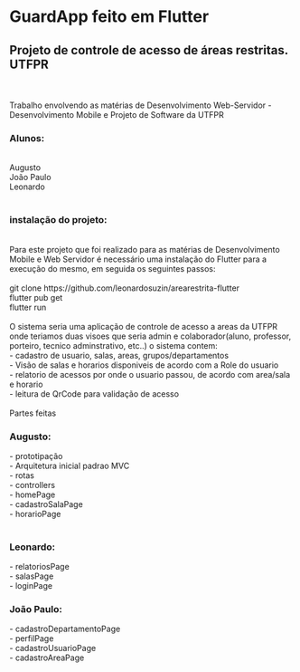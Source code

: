 # GuardApp feito em Flutter
<h2> Projeto de controle de acesso de áreas restritas. UTFPR </h2> <br>
<br>
Trabalho envolvendo as matérias de Desenvolvimento Web-Servidor - Desenvolvimento Mobile e Projeto de Software da UTFPR 
<br>
<h3>Alunos: </h3><br>
Augusto <br>
João Paulo <br>
Leonardo <br>
<br>
<h3> instalação do projeto: </h3> <br>
Para este projeto que foi realizado para as matérias de Desenvolvimento Mobile e Web Servidor é necessário uma instalação do Flutter para a execução do mesmo, em seguida os seguintes passos: <br>
<br>
git clone https://github.com/leonardosuzin/arearestrita-flutter <br>
flutter pub get <br>
flutter run <br>
<br>
O sistema seria uma aplicação de controle de acesso a areas da UTFPR onde teriamos duas visoes que seria admin e colaborador(aluno, professor, porteiro, tecnico adminstrativo, etc..) o sistema contem:<br>
 - cadastro de usuario, salas, areas, grupos/departamentos <br>
 - Visão de salas e horarios disponiveis de acordo com a Role do usuario <br>
 - relatorio de acessos por onde o usuario passou, de acordo com area/sala e horario <br>
 - leitura de QrCode para validação de acesso <br>
<br>
Partes feitas<br>
<h3> Augusto: </h3>
- prototipação <br>
- Arquitetura inicial padrao MVC<br>
- rotas<br>
- controllers<br>
- homePage<br>
- cadastroSalaPage<br>
- horarioPage<br>
<br>
<h3> Leonardo: </h3>
- relatoriosPage<br>
- salasPage<br>
- loginPage<br>

<h3> João Paulo: </h3>
- cadastroDepartamentoPage<br>
- perfilPage<br>
- cadastroUsuarioPage<br>
- cadastroAreaPage<br>
